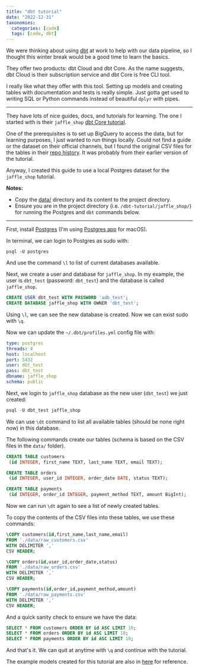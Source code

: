 ```yaml
---
title: "dbt tutorial"
date: "2022-12-31"
taxonomies:
  categories: [code]
  tags: [code, dbt]
---
```


We were thinking about using [dbt](https://www.getdbt.com/product/what-is-dbt/) at work to help with our data pipeline, so I thought this winter break would be a good time to learn the basics.

They offer two products: dbt Cloud and dbt Core. As the name suggests, dbt Cloud is their subscription service and dbt Core is free CLI tool.

I really like what they offer with this tool. Setting up models and creating tables with documentation and tests is really simple. Just gotta get used to writing SQL or Python commands instead of beautiful `dplyr` with pipes.

---

They have lots of nice guides, docs, and tutorials for learning. The one I started with is their `jaffle_shop` [dbt Core tutorial](https://docs.getdbt.com/docs/get-started/getting-started-dbt-core).

One of the prerequisites is to set up BigQuery to access the data, but for learning purposes, I just wanted to run things locally. Could not find a guide or the dataset on their official channels, but I found the original CSV files for the tables in their [repo history](https://github.com/dbt-labs/jaffle_shop/tree/f72efd299dea41b17d84e02d49d364631cca2709). It was probably from their earlier version of the tutorial.

Anyway, I created this guide to use a local Postgres dataset for the `jaffle_shop` tutorial.

**Notes:**

- Copy the [data/](https://github.com/dbt-labs/jaffle_shop/tree/f72efd299dea41b17d84e02d49d364631cca2709) directory and its content to the project directory.
- Ensure you are in the project directory (i.e. `/dbt-tutorial/jaffle_shop/`) for running the Postgres and `dbt` commands below.

---

First, install [Postgres](https://www.postgresql.org/download/) (I'm using [Postgres app](https://postgresapp.com) for macOS).

In terminal, we can login to Postgres as sudo with:

```shell
psql -U postgres
```

And use the command `\l` to list of current databases available.

Next, we create a user and database for `jaffle_shop`. In my example, the user is `dbt_test` (password: `dbt_test`) and the database is called `jaffle_shop`.

```sql
CREATE USER dbt_test WITH PASSWORD 'adb_test';
CREATE DATABASE jaffle_shop WITH OWNER 'dbt_test';
```

Using `\l`, we can see the new database is created. Now we can exist sudo with `\q`.

Now we can update the `~/.dbt/profiles.yml` config file with:

```yaml
type: postgres
threads: 4
host: localhost
port: 5432
user: dbt_test
pass: dbt_test
dbname: jaffle_shop
schema: public
```

Next, we login to `jaffle_shop` database as the new user (`dbt_test`) we just created:

```sql
psql -U dbt_test jaffle_shop
```

We can use `\dt` command to list all available tables (should be none right now) in this database.

The following commands create our tables (schema is based on the CSV files in the `data/` folder).

```sql
CREATE TABLE customers
 (id INTEGER, first_name TEXT, last_name TEXT, email TEXT);

CREATE TABLE orders
 (id INTEGER, user_id INTEGER, order_date DATE, status TEXT);

CREATE TABLE payments
 (id INTEGER, order_id INTEGER, payment_method TEXT, amount BigInt);
```

Now we can run `\dt` again to see a list of newly created tables.

To copy the contents of the CSV files into these tables, we use these commands:

```sql
\COPY customers(id,first_name,last_name,email) 
FROM './data/raw_customers.csv'
WITH DELIMITER ','
CSV HEADER;

\COPY orders(id,user_id,order_date,status)
FROM './data/raw_orders.csv'
WITH DELIMITER ','
CSV HEADER;

\COPY payments(id,order_id,payment_method,amount)
FROM './data/raw_payments.csv'
WITH DELIMITER ','
CSV HEADER;
```

And a quick sanity check to ensure we have the data:

```sql
SELECT * FROM customers ORDER BY id ASC LIMIT 10;
SELECT * FROM orders ORDER BY id ASC LIMIT 10;
SELECT * FROM payments ORDER BY id ASC LIMIT 10;
```

And that's it. We can quit at anytime with `\q` and continue with the tutorial.

The example models created for this tutorial are also in [here](https://github.com/pymk/dbt-tutorial/tree/master/jaffle_shop) for reference.
